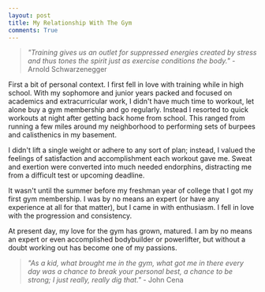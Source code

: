 ```yaml
---
layout: post
title: My Relationship With The Gym
comments: True
---
```


> *"Training gives us an outlet for suppressed energies created by stress and thus tones the spirit just as exercise conditions the body."* - Arnold Schwarzenegger

First a bit of personal context. I first fell in love with training while in high school. With my sophomore and junior years packed and focused on academics and extracurricular work, I didn't have much time to workout, let alone buy a gym membership and go regularly. Instead I resorted to quick workouts at night after getting back home from school. This ranged from running a few miles around my neighborhood to performing sets of burpees and calisthenics in my basement. 

I didn't lift a single weight or adhere to any sort of plan; instead, I valued the feelings of satisfaction and accomplishment each workout gave me. Sweat and exertion were converted into much needed endorphins, distracting me from a difficult test or upcoming deadline. 

It wasn't until the summer before my freshman year of college that I got my first gym membership. I was by no means an expert (or have any experience at all for that matter), but I came in with enthusiasm. I fell in love with the progression and consistency. 


At present day, my love for the gym has grown, matured. I am by no means an expert or even accomplished bodybuilder or powerlifter, but without a doubt working out has become one of my passions. 

> *"As a kid, what brought me in the gym, what got me in there every day was a chance to break your personal best, a chance to be strong; I just really, really dig that."* - John Cena